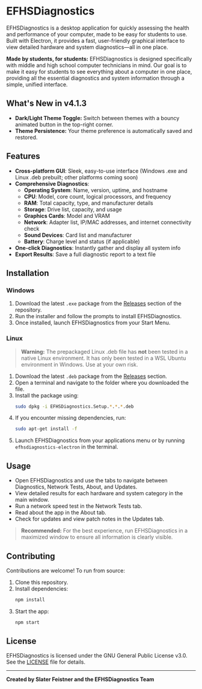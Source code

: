 # EFHSDiagnostics

EFHSDiagnostics is a desktop application for quickly assessing the health and performance of your computer, made to be easy for students to use. Built with Electron, it provides a fast, user-friendly graphical interface to view detailed hardware and system diagnostics—all in one place.

**Made by students, for students:** EFHSDiagnostics is designed specifically with middle and high school computer technicians in mind. Our goal is to make it easy for students to see everything about a computer in one place, providing all the essential diagnostics and system information through a simple, unified interface.

## What's New in v4.1.3
- **Dark/Light Theme Toggle:** Switch between themes with a bouncy animated button in the top-right corner.
- **Theme Persistence:** Your theme preference is automatically saved and restored.

## Features
- **Cross-platform GUI**: Sleek, easy-to-use interface (Windows .exe and Linux .deb prebuilt; other platforms coming soon)
- **Comprehensive Diagnostics**:
  - **Operating System**: Name, version, uptime, and hostname
  - **CPU**: Model, core count, logical processors, and frequency
  - **RAM**: Total capacity, type, and manufacturer details
  - **Storage**: Drive list, capacity, and usage
  - **Graphics Cards**: Model and VRAM
  - **Network**: Adapter list, IP/MAC addresses, and internet connectivity check
  - **Sound Devices**: Card list and manufacturer
  - **Battery**: Charge level and status (if applicable)
- **One-click Diagnostics**: Instantly gather and display all system info
- **Export Results**: Save a full diagnostic report to a text file

## Installation
### Windows
1. Download the latest `.exe` package from the [Releases](https://github.com/PossiblySlater/EFHSDiagnostics/releases) section of the repository.
2. Run the installer and follow the prompts to install EFHSDiagnostics.
3. Once installed, launch EFHSDiagnostics from your Start Menu.

### Linux
> **Warning:** The prepackaged Linux .deb file has **not** been tested in a native Linux environment. It has only been tested in a WSL Ubuntu environment in Windows. Use at your own risk.
1. Download the latest `.deb` package from the [Releases](https://github.com/PossiblySlater/EFHSDiagnostics/releases) section.
2. Open a terminal and navigate to the folder where you downloaded the file.
3. Install the package using:
   ```bash
   sudo dpkg -i EFHSDiagnostics.Setup.*.*.*.deb
   ```
4. If you encounter missing dependencies, run:
   ```bash
   sudo apt-get install -f
   ```
5. Launch EFHSDiagnostics from your applications menu or by running `efhsdiagnostics-electron` in the terminal.

## Usage
- Open EFHSDiagnostics and use the tabs to navigate between Diagnostics, Network Tests, About, and Updates.
- View detailed results for each hardware and system category in the main window.
- Run a network speed test in the Network Tests tab.
- Read about the app in the About tab.
- Check for updates and view patch notes in the Updates tab.

> **Recommended:** For the best experience, run EFHSDiagnostics in a maximized window to ensure all information is clearly visible.

## Contributing
Contributions are welcome! To run from source:
1. Clone this repository.
2. Install dependencies:
   ```bash
   npm install
   ```
3. Start the app:
   ```bash
   npm start
   ```

## License
EFHSDiagnostics is licensed under the GNU General Public License v3.0. See the [LICENSE](./LICENSE) file for details.

---

**Created by Slater Feistner and the EFHSDiagnostics Team**
